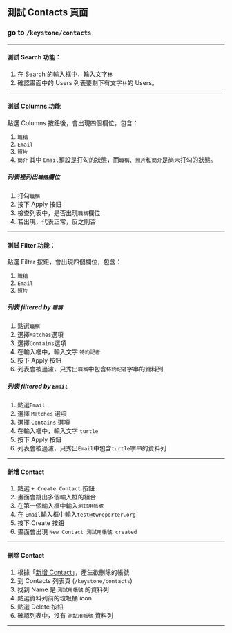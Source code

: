 ## 測試 Contacts 頁面

### go to  `/keystone/contacts` 

---

#### 測試 Search 功能：
1. 在 Search 的輸入框中，輸入文字`林` 
2. 確認畫面中的 Users 列表要剩下有文字`林`的 Users。

---

#### 測試 Columns 功能
點選 Columns 按鈕後，會出現四個欄位，包含：
1. `職稱`
2. `Email`
3. `照片`
4. `簡介`
其中 `Email`預設是打勾的狀態，而`職稱`、`照片`和`簡介`是尚未打勾的狀態。

##### 列表裡列出`職稱`欄位
1. 打勾`職稱`
2. 按下 Apply 按鈕
3. 檢查列表中，是否出現`職稱`欄位
4. 若出現，代表正常，反之則否

---

#### 測試 Filter 功能：
點選 Filter 按鈕，會出現四個欄位，包含：
1. `職稱`
2. `Email`
3. `照片`

##### 列表 filtered by `職稱`
1. 點選`職稱`
2. 選擇`Matches`選項
3. 選擇`Contains`選項
4. 在輸入框中，輸入文字 `特約記者`
5. 按下 Apply 按鈕
6. 列表會被過濾，只秀出`職稱`中包含`特約記者`字串的資料列

##### 列表 filtered by `Email`
1. 點選`Email`
2. 選擇 `Matches` 選項
3. 選擇 `Contains` 選項
4. 在輸入框中，輸入文字 `turtle`
5. 按下 Apply 按鈕
6. 列表會被過濾，只秀出`Email`中包含`turtle`字串的資料列

---

#### 新增 Contact
1. 點選 `+ Create Contact` 按鈕
2. 畫面會跳出多個輸入框的組合
3. 在第一個輸入框中輸入`測試用帳號`
4. 在 `Email`輸入框中輸入`test@twreporter.org`
6. 按下 Create 按鈕
7. 畫面會出現 `New Contact 測試用帳號 created`

---

#### 刪除 Contact
1. 根據「[新增 Contact](#新增-contact)」，產生欲刪除的帳號
2. 到 Contacts 列表頁 (`/keystone/contacts`)
3. 找到 Name 是 `測試用帳號` 的資料列
4. 點選資料列前的垃圾桶 icon
5. 點選 Delete 按鈕
6. 確認列表中，沒有 `測試用帳號` 資料列

---
